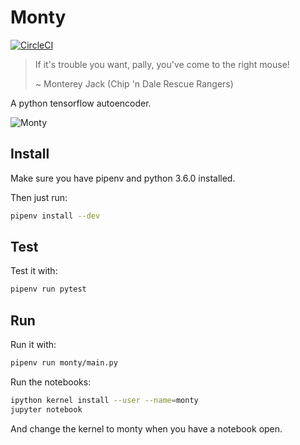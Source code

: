 # Monty

[![CircleCI](https://circleci.com/gh/DiscoverAI/mouse-autoencoder.svg?style=svg)](https://circleci.com/gh/DiscoverAI/mouse-autoencoder)

> If it's trouble you want, pally, you've come to the right mouse!
>
> ~ Monterey Jack (Chip 'n Dale Rescue Rangers)

A python tensorflow autoencoder.

![Monty](https://vignette.wikia.nocookie.net/disney/images/8/82/Chip-n-dale-rescue-rangers-volume-2-20061114045022993-000.jpg/revision/latest?cb=20111206182410&format=original)

## Install
Make sure you have pipenv and python 3.6.0 installed.

Then just run:
```bash
pipenv install --dev
```

## Test
Test it with:
```bash
pipenv run pytest
```

## Run
Run it with:
```bash
pipenv run monty/main.py
```
Run the notebooks:
```bash
ipython kernel install --user --name=monty
jupyter notebook
```
And change the kernel to monty when you have a notebook open.